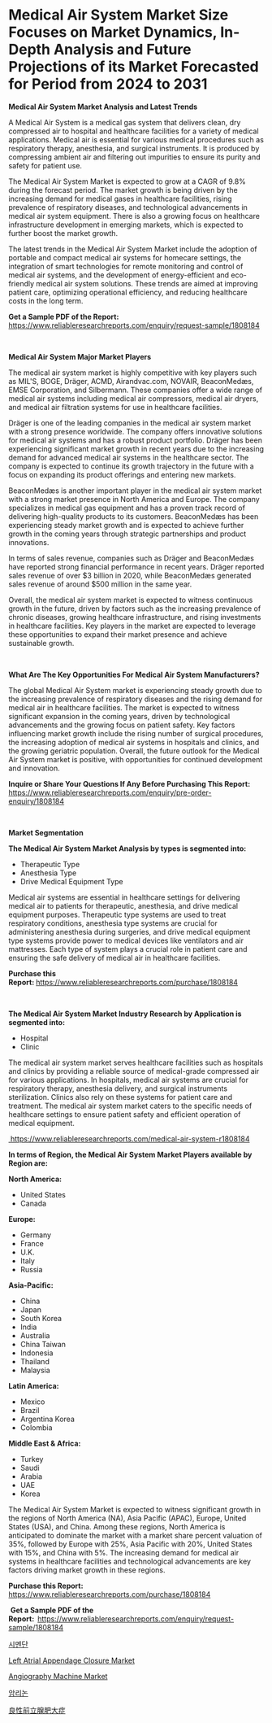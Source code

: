 <p><h1>Medical Air System Market Size Focuses on Market Dynamics, In-Depth Analysis and Future Projections of its Market Forecasted for Period from 2024 to 2031</h1></p><p><strong>Medical Air System Market Analysis and Latest Trends</strong></p>
<p><p>A Medical Air System is a medical gas system that delivers clean, dry compressed air to hospital and healthcare facilities for a variety of medical applications. Medical air is essential for various medical procedures such as respiratory therapy, anesthesia, and surgical instruments. It is produced by compressing ambient air and filtering out impurities to ensure its purity and safety for patient use.</p><p>The Medical Air System Market is expected to grow at a CAGR of 9.8% during the forecast period. The market growth is being driven by the increasing demand for medical gases in healthcare facilities, rising prevalence of respiratory diseases, and technological advancements in medical air system equipment. There is also a growing focus on healthcare infrastructure development in emerging markets, which is expected to further boost the market growth.</p><p>The latest trends in the Medical Air System Market include the adoption of portable and compact medical air systems for homecare settings, the integration of smart technologies for remote monitoring and control of medical air systems, and the development of energy-efficient and eco-friendly medical air system solutions. These trends are aimed at improving patient care, optimizing operational efficiency, and reducing healthcare costs in the long term.</p></p>
<p><strong>Get a Sample PDF of the Report:&nbsp;</strong> <a href="https://www.reliableresearchreports.com/enquiry/request-sample/1808184">https://www.reliableresearchreports.com/enquiry/request-sample/1808184</a></p>
<p>&nbsp;</p>
<p><strong>Medical Air System Major Market Players</strong></p>
<p><p>The medical air system market is highly competitive with key players such as MIL'S, BOGE, Dräger, ACMD, Airandvac.com, NOVAIR, BeaconMedæs, EMSE Corporation, and Silbermann. These companies offer a wide range of medical air systems including medical air compressors, medical air dryers, and medical air filtration systems for use in healthcare facilities. </p><p>Dräger is one of the leading companies in the medical air system market with a strong presence worldwide. The company offers innovative solutions for medical air systems and has a robust product portfolio. Dräger has been experiencing significant market growth in recent years due to the increasing demand for advanced medical air systems in the healthcare sector. The company is expected to continue its growth trajectory in the future with a focus on expanding its product offerings and entering new markets.</p><p>BeaconMedæs is another important player in the medical air system market with a strong market presence in North America and Europe. The company specializes in medical gas equipment and has a proven track record of delivering high-quality products to its customers. BeaconMedæs has been experiencing steady market growth and is expected to achieve further growth in the coming years through strategic partnerships and product innovations.</p><p>In terms of sales revenue, companies such as Dräger and BeaconMedæs have reported strong financial performance in recent years. Dräger reported sales revenue of over $3 billion in 2020, while BeaconMedæs generated sales revenue of around $500 million in the same year.</p><p>Overall, the medical air system market is expected to witness continuous growth in the future, driven by factors such as the increasing prevalence of chronic diseases, growing healthcare infrastructure, and rising investments in healthcare facilities. Key players in the market are expected to leverage these opportunities to expand their market presence and achieve sustainable growth.</p></p>
<p>&nbsp;</p>
<p><strong>What Are The Key Opportunities For Medical Air System Manufacturers?</strong></p>
<p><p>The global Medical Air System market is experiencing steady growth due to the increasing prevalence of respiratory diseases and the rising demand for medical air in healthcare facilities. The market is expected to witness significant expansion in the coming years, driven by technological advancements and the growing focus on patient safety. Key factors influencing market growth include the rising number of surgical procedures, the increasing adoption of medical air systems in hospitals and clinics, and the growing geriatric population. Overall, the future outlook for the Medical Air System market is positive, with opportunities for continued development and innovation.</p></p>
<p><strong>Inquire or Share Your Questions If Any Before Purchasing This Report:</strong> <a href="https://www.reliableresearchreports.com/enquiry/pre-order-enquiry/1808184">https://www.reliableresearchreports.com/enquiry/pre-order-enquiry/1808184</a></p>
<p>&nbsp;</p>
<p><strong>Market Segmentation</strong></p>
<p><strong>The Medical Air System Market Analysis by types is segmented into:</strong></p>
<p><ul><li>Therapeutic Type</li><li>Anesthesia Type</li><li>Drive Medical Equipment Type</li></ul></p>
<p><p>Medical air systems are essential in healthcare settings for delivering medical air to patients for therapeutic, anesthesia, and drive medical equipment purposes. Therapeutic type systems are used to treat respiratory conditions, anesthesia type systems are crucial for administering anesthesia during surgeries, and drive medical equipment type systems provide power to medical devices like ventilators and air mattresses. Each type of system plays a crucial role in patient care and ensuring the safe delivery of medical air in healthcare facilities.</p></p>
<p><strong>Purchase this Report:&nbsp;</strong><a href="https://www.reliableresearchreports.com/purchase/1808184">https://www.reliableresearchreports.com/purchase/1808184</a></p>
<p>&nbsp;</p>
<p><strong>The Medical Air System Market Industry Research by Application is segmented into:</strong></p>
<p><ul><li>Hospital</li><li>Clinic</li></ul></p>
<p><p>The medical air system market serves healthcare facilities such as hospitals and clinics by providing a reliable source of medical-grade compressed air for various applications. In hospitals, medical air systems are crucial for respiratory therapy, anesthesia delivery, and surgical instruments sterilization. Clinics also rely on these systems for patient care and treatment. The medical air system market caters to the specific needs of healthcare settings to ensure patient safety and efficient operation of medical equipment.</p></p>
<p><a href="https://www.reliableresearchreports.com/medical-air-system-r1808184">&nbsp;https://www.reliableresearchreports.com/medical-air-system-r1808184</a></p>
<p><strong>In terms of Region, the Medical Air System Market Players available by Region are:</strong></p>
<p>
    <p> <strong> North America: </strong>
        <ul>
            <li>United States</li>
            <li>Canada</li>
        </ul>
        </p> 
    <p> <strong> Europe: </strong>
        <ul>
            <li>Germany</li>
            <li>France</li>
            <li>U.K.</li>
            <li>Italy</li>
            <li>Russia</li>
        </ul>
        </p> 
    <p> <strong> Asia-Pacific: </strong>
        <ul>
            <li>China</li>
            <li>Japan</li>
            <li>South Korea</li>
            <li>India</li>
            <li>Australia</li>
            <li>China Taiwan</li>
            <li>Indonesia</li>
            <li>Thailand</li>
            <li>Malaysia</li>
        </ul>
        </p> 
    <p> <strong> Latin America: </strong>
        <ul>
            <li>Mexico</li>
            <li>Brazil</li>
            <li>Argentina Korea</li>
            <li>Colombia</li>
        </ul>
        </p> 
    <p> <strong> Middle East & Africa: </strong>
        <ul>
            <li>Turkey</li>
            <li>Saudi</li>
            <li>Arabia</li>
            <li>UAE</li>
            <li>Korea</li>
        </ul>
    </p>
    </p>
<p><p>The Medical Air System Market is expected to witness significant growth in the regions of North America (NA), Asia Pacific (APAC), Europe, United States (USA), and China. Among these regions, North America is anticipated to dominate the market with a market share percent valuation of 35%, followed by Europe with 25%, Asia Pacific with 20%, United States with 15%, and China with 5%. The increasing demand for medical air systems in healthcare facilities and technological advancements are key factors driving market growth in these regions.</p></p>
<p><strong>Purchase this Report: </strong><a href="https://www.reliableresearchreports.com/purchase/1808184">https://www.reliableresearchreports.com/purchase/1808184</a></p>
<p>&nbsp;<strong>Get a Sample PDF of the Report:&nbsp;&nbsp;</strong><a href="https://www.reliableresearchreports.com/enquiry/request-sample/1808184">https://www.reliableresearchreports.com/enquiry/request-sample/1808184</a></p>
<p><strong></strong></p>
<p><p><a href="https://github.com/Elenrrera7685/Market-Research-Report-List-1/blob/main/655758044740.md">시멘단</a></p><p><a href="https://github.com/RyleeBauch2023/Market-Research-Report-List-1/blob/main/left-atrial-appendage-closure-market.md">Left Atrial Appendage Closure Market</a></p><p><a href="https://github.com/Sarissaschmalingtr6fz2739/Market-Research-Report-List-2/blob/main/angiography-machine-market.md">Angiography Machine Market</a></p><p><a href="https://github.com/vsn7qpua81q/Market-Research-Report-List-2/blob/main/982600244739.md">암리논</a></p><p><a href="https://github.com/FrancoWeber2023/Market-Research-Report-List-1/blob/main/637880049778.md">良性前立腺肥大症</a></p></p>